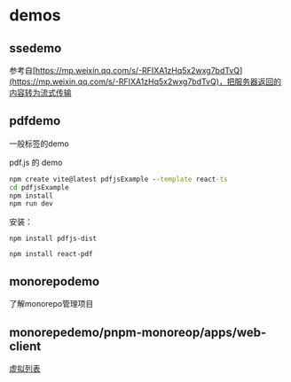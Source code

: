 # demos

## ssedemo

参考自[https://mp.weixin.qq.com/s/-RFIXA1zHq5x2wxg7bdTvQ](https://mp.weixin.qq.com/s/-RFIXA1zHq5x2wxg7bdTvQ)，把服务器返回的内容转为流式传输

## pdfdemo

一般标签的demo

pdf.js 的 demo

```cmd
npm create vite@latest pdfjsExample --template react-ts
cd pdfjsExample
npm install
npm run dev
```

安装：
```
npm install pdfjs-dist

npm install react-pdf
```

## monorepodemo

了解monorepo管理项目

## monorepedemo/pnpm-monoreop/apps/web-client

[虚拟列表](https://mp.weixin.qq.com/s/unNbvl6L6vLHXcnyheI1UQ)